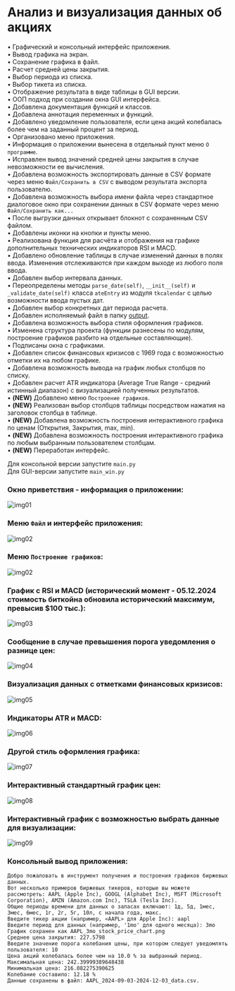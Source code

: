# Анализ и визуализация данных об акциях


• Графический и консольный интерфейс приложения.  
• Вывод графика на экран.  
• Сохранение графика в файл.  
• Расчет средней цены закрытия.  
• Выбор периода из списка.  
• Выбор тикета из списка.  
• Отображение результата в виде таблицы в GUI версии.  
• ООП подход при создании окна GUI интерфейса.  
• Добавлена документация функций и классов.  
• Добавлена аннотация переменных и функций.  
• Добавлено уведомление пользователя, если цена акций колебалась более чем на заданный процент за период.  
• Организовано меню приложения.  
• Информация о приложении вынесена в отдельный пункт меню `О программе`.  
• Исправлен вывод значений средней цены закрытия в случае невозможности ее вычисления.  
• Добавлена возможность экспортировать данные в CSV формате через меню `Файл/Сохранить в CSV` с выводом результата экспорта пользователю.  
• Добавлена возможность выбора имени файла через стандартное диалоговое окно при сохранении данных в CSV формате через меню `Файл/Сохранить как...`  
• После выгрузки данных открывает блокнот с сохраненным CSV файлом.  
• Добавлены иконки на кнопки и пункты меню.  
• Реализована функция для расчёта и отображения на графике дополнительных технических индикаторов RSI и MACD.  
• Добавлено обновление таблицы в случае изменений данных в полях ввода. Изменения отслеживаются при каждом выходе из любого поля ввода.  
• Добавлен выбор интервала данных.  
• Переопределены методы `parse_date(self)`, `__init__(self)` и `_validate_date(self)` класса `ateEntry` из модуля `tkcalendar` с целью возможности ввода пустых дат.  
• Добавлен выбор конкретных дат периода расчета.  
• Добавлен исполняемый файл в папку [output](https://github.com/Topotun77/stock_data_analysis/tree/master/output).  
• Добавлена возможность выбора стиля оформления графиков.  
• Изменена структура проекта (функции разнесены по модулям, построение графиков разбито на отдельные составляющие).  
• Подписаны окна с графиками.  
• Добавлен список финансовых кризисов с 1969 года с возможностью отметки их на любом графике.  
• Добавлена возможность вывода на график любых столбцов по списку.  
• Добавлен расчет ATR индикатора (Average True Range - средний истинный диапазон) с визуализацией полученных результатов.  
• **(NEW)** Добавлено меню `Построение графиков`.  
• **(NEW)** Реализован выбор столбцов таблицы посредством нажатия на заголовок столбца в таблице.  
• **(NEW)** Добавлена возможность построения интерактивного графика по ценам (Открытия, Закрытия, max, min).  
• **(NEW)** Добавлена возможность построения интерактивного графика по любым выбранным пользователем столбцам.  
• **(NEW)** Переработан интерфейс.  

Для консольной версии запустите `main.py`  
Для GUI-версии запустите `main_win.py`  

### Окно приветствия - информация о приложении:
![img01](https://github.com/Topotun77/stock_data_analysis/blob/master/ScreenShots/n001.jpg?raw=true)
### Меню `Файл` и интерфейс приложения:
![img02](https://github.com/Topotun77/stock_data_analysis/blob/master/ScreenShots/n005.jpg?raw=true)
### Меню `Построение графиков`:
![img02](https://github.com/Topotun77/stock_data_analysis/blob/master/ScreenShots/n010.jpg?raw=true)
### График с RSI и MACD (исторический момент - 05.12.2024 стоимость биткойна обновила исторический максимум, превысив $100 тыс.):
![img03](https://github.com/Topotun77/stock_data_analysis/blob/master/ScreenShots/n006.jpg?raw=true)
### Сообщение в случае превышения порога уведомления о разнице цен:
![img04](https://github.com/Topotun77/stock_data_analysis/blob/master/ScreenShots/n004.jpg?raw=true)
### Визуализация данных с отметками финансовых кризисов:
![img05](https://github.com/Topotun77/stock_data_analysis/blob/master/ScreenShots/n007.jpg?raw=true)
### Индикаторы ATR и MACD:
![img06](https://github.com/Topotun77/stock_data_analysis/blob/master/ScreenShots/n008.jpg?raw=true)
### Другой стиль оформления графика:
![img07](https://github.com/Topotun77/stock_data_analysis/blob/master/ScreenShots/n009.jpg?raw=true)
### Интерактивный стандартный график цен:
![img08](https://github.com/Topotun77/stock_data_analysis/blob/master/ScreenShots/n012.jpg?raw=true)
### Интерактивный график с возможностью выбрать данные для визуализации:
![img09](https://github.com/Topotun77/stock_data_analysis/blob/master/ScreenShots/n011.jpg?raw=true)

### Консольный вывод приложения:
```
Добро пожаловать в инструмент получения и построения графиков биржевых данных.
Вот несколько примеров биржевых тикеров, которые вы можете рассмотреть: AAPL (Apple Inc), GOOGL (Alphabet Inc), MSFT (Microsoft Corporation), AMZN (Amazon.com Inc), TSLA (Tesla Inc).
Общие периоды времени для данных о запасах включают: 1д, 5д, 1мес, 3мес, 6мес, 1г, 2г, 5г, 10л, с начала года, макс.
Введите тикер акции (например, «AAPL» для Apple Inc): aapl
Введите период для данных (например, '1mo' для одного месяца): 3mo
График сохранен как AAPL_3mo_stock_price_chart.png
Среднее цена закрытия: 227.5798
Введите значение порога колебания цены, при котором следует уведомлять пользователя: 10
Цена акций колебалась более чем на 10.0 % за выбранный период.
Максимальная цена: 242.39999389648438
Минимальная цена: 216.082275390625
Колебание составило: 12.18 %
Данные сохранены в файл: AAPL_2024-09-03-2024-12-03_data.csv.
```